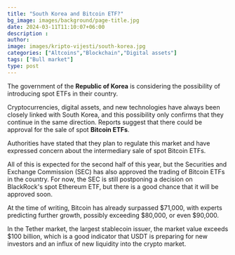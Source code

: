 ```yaml
---
title: "South Korea and Bitcoin ETF?"
bg_image: images/background/page-title.jpg
date: 2024-03-11T11:10:07+06:00
description :
author: 
image: images/kripto-vijesti/south-korea.jpg
categories: ["Altcoins","Blockchain","Digital assets"]
tags: ["Bull market"]
type: post
---
```

The government of the **Republic of Korea** is considering the possibility of introducing spot ETFs in their country.

Cryptocurrencies, digital assets, and new technologies have always been closely linked with South Korea, and this possibility only confirms that they continue in the same direction. Reports suggest that there could be approval for the sale of spot **Bitcoin ETFs**. 

Authorities have stated that they plan to regulate this market and have expressed concern about the intermediary sale of spot Bitcoin ETFs. 

All of this is expected for the second half of this year, but the Securities and Exchange Commission (SEC) has also approved the trading of Bitcoin ETFs in the country. For now, the SEC is still postponing a decision on BlackRock's spot Ethereum ETF, but there is a good chance that it will be approved soon. 

At the time of writing, Bitcoin has already surpassed $71,000, with experts predicting further growth, possibly exceeding $80,000, or even $90,000. 

In the Tether market, the largest stablecoin issuer, the market value exceeds $100 billion, which is a good indicator that USDT is preparing for new investors and an influx of new liquidity into the crypto market.









